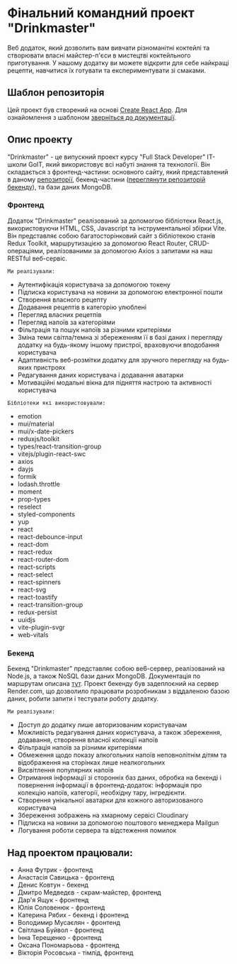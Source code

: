 # Фінальний командний проект "Drinkmaster"
Веб додаток, який дозволить вам вивчати різноманітні коктейлі та створювати власні майстер-п'єси в мистецтві коктейльного приготування. У нашому додатку ви можете
відкрити для себе найкращі рецепти, навчитися їх готувати та експериментувати зі смаками.

## Шаблон репозиторія
Цей проект був створений на основі [Create React App](https://github.com/facebook/create-react-app). Для ознайомлення з шаблоном [зверніться до документації](https://facebook.github.io/create-react-app/docs/getting-started).

## Опис проекту 
"Drinkmaster" - це випускний проект курсу "Full Stack Developer" IT-школи GoIT, який використовує всі набуті знання та технології. Він складається з фронтенд-частини: основного сайту, який представлений в даному [репозиторії](https://viktoriarosovska.github.io/drinkmaster-teamproject/), бекенд-частини ([переглянути репозиторій бекенду](https://github.com/Soundlover1984/drinkmaster-backend)), та бази даних MongoDB.

### Фронтенд
Додаток "Drinkmaster" реалізований за допомогою бібліотеки React.js, використовуючи HTML, CSS, Javascript та інструментальної збірки Vite. Він представляє собою багатосторінковий сайт з бібліотекою станів Redux Toolkit, маршрутизацією за допомогою React Router, CRUD-операціями, реалізованими за допомогою Axios з запитами на наш RESTful веб-сервіс.

`Ми реалізували:`
- Аутентифікація користувача за допомогою токену
- Підписка користувача на новини за допомогою електронної пошти
- Створення власного рецепту
- Додавання рецептів в категорію улюблені
- Перегляд власних рецетпів
- Перегляд напоїв за категоріями
- Фільтрація та пошук напоїв за різними критеріями
- Зміна теми світла/темна зі збереженням її в базі даних і перегляду додатку на будь-якому іншому пристрої, враховуючи вподобання користувача
- Адаптивність веб-розмітки додатку для зручного перегляду на будь-яких пристроях
- Редагування даних користувача і додавання аватарки
- Мотиваційні модальні вікна для підняття настрою та активності користувача

`Бібліотеки які використовували:`
- emotion
- mui/material
- mui/x-date-pickers
- reduxjs/toolkit
- types/react-transition-group
- vitejs/plugin-react-swc
- axios
- dayjs
- formik
- lodash.throttle
- moment
- prop-types
- reselect
- styled-components
- yup
- react
- react-debounce-input
- react-dom
- react-redux
- react-router-dom
- react-scripts
- react-select
- react-spinners
- react-svg
- react-toastify
- react-transition-group
- redux-persist
- uuidjs
- vite-plugin-svgr
- web-vitals

### Бекенд
Бекенд "Drinkmaster" представляє собою ве6-сервер, реалізований на Node.js, а також NoSQL бази даних MongoDB. Документація по маршрутам описана [тут](https://drink-master-app.onrender.com/api-docs/#/). Проект бекенду був задеплоєний на сервер Render.com, що дозволило працювати розробникам з віддаленою базою даних, робити запити і тестувати роботу додатку.  

`Ми реалізували:`
- Доступ до додатку лише авторизованим користувачам
- Можливість редагування даних користувача, а також збереження, додавання, створення власної колекції напоїв
- Фільтрація напоїв за різними критеріями
- Обмеження щодо показу алкогольних напоїв неповнолітнім дітям та відображення на сторінках лише неалкогольних
- Висвітлення популярних напоїв
- Отримання інформації зі сторонніх баз даних, обробка на бекенді і повернення інформації в фронтенд-додаток: інформація про колекцію напоїв, категорії, необхідну тару, інгредієнти.
- Створення унікальної аватарки для кожного авторизованого користувача
- Збереження зображень на хмарному сервісі Cloudinary
- Підписка на новини за допомогою поштового менеджера Mailgun
- Логування роботи сервера та відстеження помилок
  
## Над проектом працювали:
- Анна Футрик - фронтенд
- Анастасія Савицька - фронтенд
- Денис Ковтун - бекенд
- Дмитро Медведєв - скрам-майстер, фронтенд
- Дар'я Ящук - фронтенд
- Юлія Соловенюк - фронтенд
- Катерина Рябих - бекенд і фронтенд
- Володимир Мусаєлян - фронтенд
- Світлана Буйвол - фронтенд
- Інна Терещенко - фронтенд
- Оксана Пономарьова - фронтенд
- Вікторія Росовська - тімлід, фронтенд
